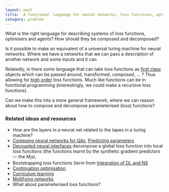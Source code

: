 ```yaml
---
layout: post
title:  A functional language for neural networks, loss functions, optimisers, ...?
category: problem
---
```


What is the right language for describing systems of loss functions, optimisers and agents? How should they be composed and decomposed? 

Is it possible to make an equivalent of a universal turing machine for neural networks. Where we have a networks that we can pass a description of another network and some inputs and it can 

Relatedly, is there some language that can take loss functions as [first class](https://en.wikipedia.org/wiki/First-class_function) objects which can be passed around, transformed, composed, … ? Thus allowing for [high order](https://en.wikipedia.org/wiki/Higher-order_function) loss functions. Much like functions can be in functional programming (interestingly, we could make a recursive loss functions).

Can we make this into a more general framework, where we can reason about how to compose and decompose parameterised (loss) functions?

### Related ideas and resources

* How are the layers in a neural net related to the tapes in a turing machine?
* [Compsing neural networks for QAs](https://arxiv.org/abs/1601.01705), [Predicting parameters](https://arxiv.org/abs/1306.0543)
* [Decoupled neural interfaces](http://arxiv.org/abs/1608.05343) decompose a global loss function into local loss functions (the functions learnt by the synthetic gradient predictors — the $M_i$s).
* Bootstrapping loss functions (term from [Integration of DL and NS](https://arxiv.org/abs/1606.03813)
* [Continuation optimisation](http://people.csail.mit.edu/hmobahi/pubs/aaai_2015.pdf)
* [Curriculum learning](http://ronan.collobert.com/pub/matos/2009_curriculum_icml.pdf)
* [Mollifying networks](http://arxiv.org/abs/1608.04980)
* What about parameterised loss functions?